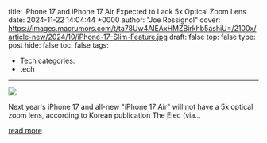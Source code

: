 title: iPhone 17 and iPhone 17 Air Expected to Lack 5x Optical Zoom Lens
date: 2024-11-22 14:04:44 +0000
author: "Joe Rossignol"
cover: https://images.macrumors.com/t/ta78Uw4AlEAxHMZBirkhb5ashiU=/2100x/article-new/2024/10/iPhone-17-Slim-Feature.jpg
draft: false
top: false
type: post
hide: false
toc: false
tags:
  - Tech
categories:
  - tech
---

![](https://images.macrumors.com/t/ta78Uw4AlEAxHMZBirkhb5ashiU=/2100x/article-new/2024/10/iPhone-17-Slim-Feature.jpg)

Next year's iPhone 17 and all-new "iPhone 17 Air" will not have a 5x optical zoom lens, according to Korean publication The Elec (via...

[read more](https://www.macrumors.com/2024/11/22/iphone-17-and-17-air-said-to-lack-5x-optical-zoom/)
